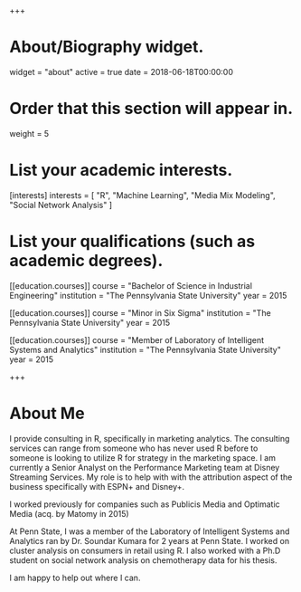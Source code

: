 +++
# About/Biography widget.
widget = "about"
active = true
date = 2018-06-18T00:00:00

# Order that this section will appear in.
weight = 5

# List your academic interests.
[interests]
  interests = [
    "R",
    "Machine Learning",
    "Media Mix Modeling",
    "Social Network Analysis"
  ]

# List your qualifications (such as academic degrees).
[[education.courses]]
  course = "Bachelor of Science in Industrial Engineering"
  institution = "The Pennsylvania State University"
  year = 2015

[[education.courses]]
  course = "Minor in Six Sigma"
  institution = "The Pennsylvania State University"
  year = 2015

[[education.courses]]
  course = "Member of Laboratory of Intelligent Systems and Analytics"
  institution = "The Pennsylvania State University"
  year = 2015
 
+++

# About Me

I provide consulting in R, specifically in marketing analytics. The consulting services can range from someone who has never used R before to someone is looking to utilize R for strategy in the marketing space. 
I am currently a Senior Analyst on the Performance Marketing team at Disney Streaming Services. My role is to help with with the attribution aspect of the business specifically with ESPN+ and Disney+.   

I worked previously for companies such as Publicis Media and Optimatic Media (acq. by Matomy in 2015)

At Penn State, I was a member of the Laboratory of Intelligent Systems and Analytics ran by Dr. Soundar Kumara for 2 years at Penn State. I worked on cluster analysis on consumers in retail using R. I also worked with a Ph.D student on social network analysis on chemotherapy data for his thesis.

I am happy to help out where I can.